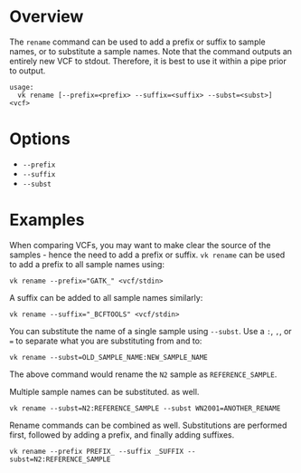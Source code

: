 # Overview

The `rename` command can be used to add a prefix or suffix to sample names, or to substitute a sample names. Note that the command outputs an entirely new VCF to stdout. Therefore, it is best to use it within a pipe prior to output.

```
usage:
  vk rename [--prefix=<prefix> --suffix=<suffix> --subst=<subst>] <vcf>
```

# Options

* `--prefix`
* `--suffix`
* `--subst`

# Examples

When comparing VCFs, you may want to make clear the source of the samples - hence the need to add a prefix or suffix. `vk rename` can be used to add a prefix to all sample names using:

```
vk rename --prefix="GATK_" <vcf/stdin>
```

A suffix can be added to all sample names similarly:

```
vk rename --suffix="_BCFTOOLS" <vcf/stdin>
```

You can substitute the name of a single sample using `--subst`. Use a `:`, `,`, or `=` to separate what you are substituting from and to:

```
vk rename --subst=OLD_SAMPLE_NAME:NEW_SAMPLE_NAME
```

The above command would rename the `N2` sample as `REFERENCE_SAMPLE`.

Multiple sample names can be substituted. as well.

```
vk rename --subst=N2:REFERENCE_SAMPLE --subst WN2001=ANOTHER_RENAME
```

Rename commands can be combined as well. Substitutions are performed first, followed by adding a prefix, and finally adding suffixes.

```
vk rename --prefix PREFIX_ --suffix _SUFFIX --subst=N2:REFERENCE_SAMPLE
```

